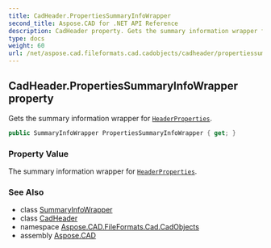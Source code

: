 ```yaml
---
title: CadHeader.PropertiesSummaryInfoWrapper
second_title: Aspose.CAD for .NET API Reference
description: CadHeader property. Gets the summary information wrapper for HeaderProperties
type: docs
weight: 60
url: /net/aspose.cad.fileformats.cad.cadobjects/cadheader/propertiessummaryinfowrapper/
---
```

## CadHeader.PropertiesSummaryInfoWrapper property

Gets the summary information wrapper for [`HeaderProperties`](../headerproperties/).

```csharp
public SummaryInfoWrapper PropertiesSummaryInfoWrapper { get; }
```

### Property Value

The summary information wrapper for [`HeaderProperties`](../headerproperties/).

### See Also

* class [SummaryInfoWrapper](../../cadheader.summaryinfowrapper/)
* class [CadHeader](../)
* namespace [Aspose.CAD.FileFormats.Cad.CadObjects](../../cadheader/)
* assembly [Aspose.CAD](../../../)


